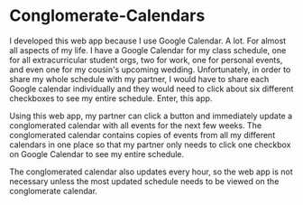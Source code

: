 # Conglomerate-Calendars

I developed this web app because I use Google Calendar. A lot. For almost all aspects of my life. I have a Google Calendar for my class schedule, one for all extracurricular student orgs, two for work, one for personal events, and even one for my cousin's upcoming wedding. Unfortunately, in order to share my whole schedule with my partner, I would have to share each Google calendar individually and they would need to click about six different checkboxes to see my entire schedule. Enter, this app.

Using this web app, my partner can click a button and immediately update a conglomerated calendar with all events for the next few weeks. The conglomerated calendar contains copies of events from all my different calendars in one place so that my partner only needs to click one checkbox on Google Calendar to see my entire schedule.

The conglomerated calendar also updates every hour, so the web app is not necessary unless the most updated schedule needs to be viewed on the conglomerate calendar.
